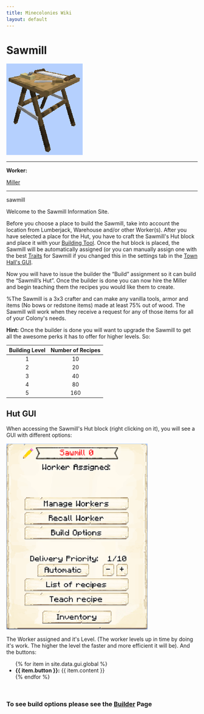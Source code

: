 ```yaml
---
title: Minecolonies Wiki
layout: default
---
```

# Sawmill

<div class="infobox box text-center">
    <img src="../../assets/images/buildings/Sawmill_Block.png" alt="Sawmill" />
    <hr />
    <div class="row section-text text-left">
        <div class="col">
        <p><strong>Worker:</strong></p>
        </div>
        <div class="col">
        <p><a href="../workers/miller">Miller</a></p>
        </div>
    </div>
    <hr />
    <recipe>sawmill</recipe>
</div>

Welcome to the Sawmill Information Site.

Before you choose a place to build the Sawmill, take into account the location from Lumberjack, Warehouse and/or other Worker(s). After you have selected a place for the Hut, you have to craft the Sawmill's Hut block and place it with your [Building Tool](../items/buildingtool). Once the hut block is placed, the Sawmill will be automatically assigned (or you can manually assign one with the best  [Traits](../systems/workerinfo) for Sawmill if you changed this in the settings tab in the [Town Hall's GUI](../../source/buildings/townhall).

Now you will have to issue the builder the “Build” assignment so it can build the “Sawmill’s Hut”. Once the builder is done you can now hire the Miller and begin teaching them the recipes you would like them to create. 

%The Sawmill is a 3x3 crafter and can make any vanilla tools, armor and items (No bows or redstone items) made at least 75% out of wood. The Sawmill will work when they receive a request for any of those items for all of your Colony's needs.

**Hint:** Once the builder is done you will want to upgrade the Sawmill to get all the awesome perks it has to offer for higher levels. So:


| Building Level | Number of Recipes |
| :-----: | :-----: |
| 1 | 10 | 
| 2 | 20 |
| 3 | 40 |
| 4 | 80 | 
| 5 | 160 | 


## Hut GUI

When accessing the Sawmill's Hut block (right clicking on it), you will see a GUI with different options:  

<div class="row">
  <div class="col-sm-12 col-md">
    <img src="../../assets/images/gui/sawmillgui.png" class="img-fluid mx-auto" alt="Sawmill GUI">
  </div>
  <div class="col-sm-12 col-md">
    <p>The Worker assigned and it's Level. (The worker levels up in time by doing it's work. The higher the level the faster and more efficient it will be). And the buttons:</p>
    <ul>
      {% for item in site.data.gui.global %}
        <li><strong>{{ item.button }}:</strong> {{ item.content }}</li>
      {% endfor %}
    </ul>
  </div>
</div>  
  
  <br>
  
### **To see build options please see the [Builder](../../source/workers/builder) Page**  

